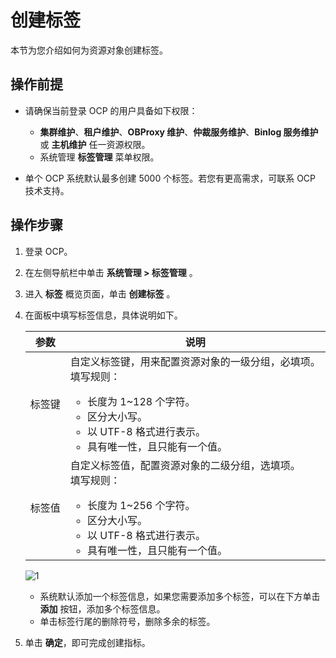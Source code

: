 # 创建标签

本节为您介绍如何为资源对象创建标签。

## 操作前提

* 请确保当前登录 OCP 的用户具备如下权限：

  * **集群维护**、**租户维护**、**OBProxy 维护**、**仲裁服务维护**、**Binlog 服务维护** 或 **主机维护** 任一资源权限。
  * 系统管理 **标签管理** 菜单权限。

* 单个 OCP 系统默认最多创建 5000 个标签。若您有更高需求，可联系 OCP 技术支持。

## 操作步骤

1. 登录 OCP。

2. 在左侧导航栏中单击 **系统管理 > 标签管理** 。

3. 进入 **标签** 概览页面，单击 **创建标签** 。

4. 在面板中填写标签信息，具体说明如下。

    |  参数  |  说明   |
    |--------|---------|
    |  标签键 |  自定义标签键，用来配置资源对象的一级分组，必填项。<br>填写规则：<ul><li>长度为 1\~128 个字符。</li><li>区分大小写。</li><li>以 UTF-8 格式进行表示。</li><li>具有唯一性，且只能有一个值。</li></ul>    |
    |  标签值  | 自定义标签值，配置资源对象的二级分组，选填项。<br>填写规则：<ul><li>长度为 1\~256 个字符。</li><li>区分大小写。</li><li>以 UTF-8 格式进行表示。</li><li>具有唯一性，且只能有一个值。</li></ul>     |

    ![1](https://obbusiness-private.oss-cn-shanghai.aliyuncs.com/doc/img/ocp/422/%E5%88%9B%E5%BB%BA%E6%A0%87%E7%AD%BE.png)

    * 系统默认添加一个标签信息，如果您需要添加多个标签，可以在下方单击 **添加** 按钮，添加多个标签信息。
    * 单击标签行尾的删除符号，删除多余的标签。

5. 单击 **确定**，即可完成创建指标。
